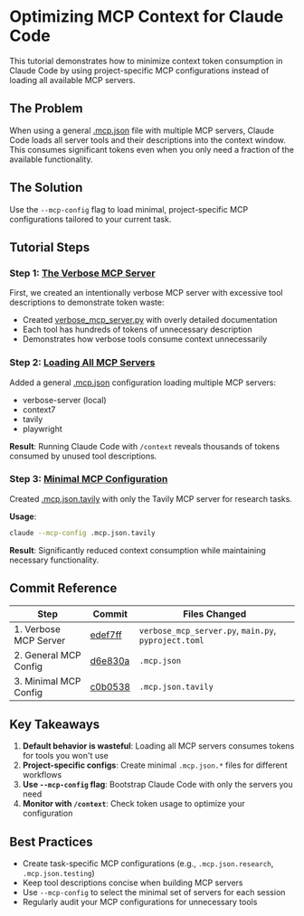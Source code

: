# Optimizing MCP Context for Claude Code

This tutorial demonstrates how to minimize context token consumption in Claude Code by using project-specific MCP configurations instead of loading all available MCP servers.

## The Problem

When using a general [.mcp.json](https://docs.claude.com/en/docs/claude-code/mcp) file with multiple MCP servers, Claude Code loads all server tools and their descriptions into the context window. This consumes significant tokens even when you only need a fraction of the available functionality.

## The Solution

Use the `--mcp-config` flag to load minimal, project-specific MCP configurations tailored to your current task.

## Tutorial Steps

### Step 1: [The Verbose MCP Server](https://github.com/emarco177/claude-code-crash-course/commit/edef7ffdcaeeeca4d109048053e7444e47cf4a78)

First, we created an intentionally verbose MCP server with excessive tool descriptions to demonstrate token waste:

- Created [verbose_mcp_server.py](verbose_mcp_server.py) with overly detailed documentation
- Each tool has hundreds of tokens of unnecessary description
- Demonstrates how verbose tools consume context unnecessarily

### Step 2: [Loading All MCP Servers](https://github.com/emarco177/claude-code-crash-course/commit/d6e830a881d448aa75502edf05c5b5b8be23fa1d)

Added a general [.mcp.json](.mcp.json) configuration loading multiple MCP servers:
- verbose-server (local)
- context7
- tavily
- playwright

**Result**: Running Claude Code with `/context` reveals thousands of tokens consumed by unused tool descriptions.

### Step 3: [Minimal MCP Configuration](https://github.com/emarco177/claude-code-crash-course/commit/c0b0538570b431a24166e5f33ffab901284097c5)

Created [.mcp.json.tavily](.mcp.json.tavily) with only the Tavily MCP server for research tasks.

**Usage**:
```bash
claude --mcp-config .mcp.json.tavily
```

**Result**: Significantly reduced context consumption while maintaining necessary functionality.

## Commit Reference

| Step | Commit | Files Changed |
|------|--------|---------------|
| 1. Verbose MCP Server | [edef7ff](https://github.com/emarco177/claude-code-crash-course/commit/edef7ffdcaeeeca4d109048053e7444e47cf4a78) | `verbose_mcp_server.py`, `main.py`, `pyproject.toml` |
| 2. General MCP Config | [d6e830a](https://github.com/emarco177/claude-code-crash-course/commit/d6e830a881d448aa75502edf05c5b5b8be23fa1d) | `.mcp.json` |
| 3. Minimal MCP Config | [c0b0538](https://github.com/emarco177/claude-code-crash-course/commit/c0b0538570b431a24166e5f33ffab901284097c5) | `.mcp.json.tavily` |

## Key Takeaways

1. **Default behavior is wasteful**: Loading all MCP servers consumes tokens for tools you won't use
2. **Project-specific configs**: Create minimal `.mcp.json.*` files for different workflows
3. **Use `--mcp-config` flag**: Bootstrap Claude Code with only the servers you need
4. **Monitor with `/context`**: Check token usage to optimize your configuration

## Best Practices

- Create task-specific MCP configurations (e.g., `.mcp.json.research`, `.mcp.json.testing`)
- Keep tool descriptions concise when building MCP servers
- Use `--mcp-config` to select the minimal set of servers for each session
- Regularly audit your MCP configurations for unnecessary tools
